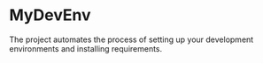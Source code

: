 # MyDevEnv
The project automates the process of setting up your development environments and installing requirements.
